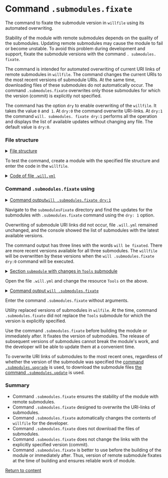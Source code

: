# Command <code>.submodules.fixate</code>

The command to fixate the submodule version in <code>willfile</code> using its automated overwriting.

Stability of the module with remote submodules depends on the quality of the submodules. Updating remote submodules may cause the module to fail or become unstable. To avoid this problem during development and support, fixate the submodule versions with the command `. submodules. fixate`.

The command is intended for automated overwriting of current URI links of remote submodules in `willfile`. The command changes the current URIs to the most recent versions of submodule URIs. At the same time, downloading files of these submodules do not automatically occur. The command `.submodules.fixate` overwrites only those submodules for which the version (commit) is explicitly not specified.

The command has the option `dry` to enable overwriting of the `willfile`. It takes the value `0` and` 1`. At `dry:0` the command overwrite URI-links. At `dry:1` the command `will. submodules. fixate dry:1` performs all the operation and displays the list of available updates without changing any file. The default value is `dry:0`.

### File structure

<details>
  <summary><u>File structure</u></summary>

```
submodulesFixate
        └── .will.yml

```

</details>

To test the command, create a module with the specified file structure and enter the code in the `willfile`.

<details>
    <summary><u>Code of file <code>.will.yml</code></u></summary>

```yaml
about :

  name : submodulesCommands
  description : "To test .submodules.fixate command"

submodule :

  Tools : git+https:///github.com/Wandalen/wTools.git/out/wTools#master
  PathFundamentals : git+https:///github.com/Wandalen/wPathFundamentals.git/out/wPathFundamentals#master
  Files : git+https:///github.com/Wandalen/wFiles.git/out/wFiles#master

```
</details>

### Command `.submodules.fixate` using

<details>
  <summary><u>Command output<code>will .submodules.fixate dry:1</code></u></summary>

```
[user@user ~]$ will .submodules.fixate dry:1
...
Remote path of module::submodulesCommands / module::Tools will be fixated
  git+https:///github.com/Wandalen/wTools.git/out/wTools : .#56afe924c2680301078ccb8ad24a9e7be7008485 <- .#master
  in /path_to_file/.will.yml
Remote path of module::submodulesCommands / module::PathFundamentals will be fixated
  git+https:///github.com/Wandalen/wPathFundamentals.git/out/wPathFundamentals : .#84dd78771fd257bf8599dafe3cc37a9407a29896 <- .#master
  in /path_to_file/.will.yml
Remote path of module::submodulesCommands / module::Files will be fixated
  git+https:///github.com/Wandalen/wFiles.git/out/wFiles : .#5a29f780c4c7ff7f2202dd8c61562d1f2ae095e9 <- .#master
  in /path_to_file/.will.yml

```

</details>

Navigate to the `submodulesFixate` directory and find the updates for the submodules with `.submodules.fixate` command using the `dry: 1` option.

Overwriting of submodule URI links did not occur, file `.will.yml` remained unchanged, and the console showed the list of submodules with the latest available versions.

The command output has three lines with the words `will be fixated`. There are more recent versions available for all three submodules. The `willfile` will be overwritten by these versions when the `will .submodules.fixate dry:0` command will be executed.

<details>
  <summary><u>Section <code>submodule</code> with changes in <code>Tools</code> submodule</u></summary>

```yaml    
submodule :

  Tools : git+https:///github.com/Wandalen/wTools.git/out/wTools#ec60e39ded1669e27abaa6fc2798ee13804c400a
  PathFundamentals : git+https:///github.com/Wandalen/wPathFundamentals.git/out/wPathFundamentals#master
  Files : git+https:///github.com/Wandalen/wFiles.git/out/wFiles#master

```

</details>

Open the file `.will.yml` and change the resource `Tools` on the above.

<details>
  <summary><u>Command output <code>will .submodules.fixate</code></u></summary>

```
[user@user ~]$ will .submodules.fixate
...
Remote path of module::submodulesCommands / module::PathFundamentals fixated
  git+https:///github.com/Wandalen/wPathFundamentals.git/out/wPathFundamentals : .#84dd78771fd257bf8599dafe3cc37a9407a29896 <- .#master
  in /path_to_file/submodulesFixate/.will.yml
Remote path of module::submodulesCommands / module::Files fixated
  git+https:///github.com/Wandalen/wFiles.git/out/wFiles : .#5a29f780c4c7ff7f2202dd8c61562d1f2ae095e9 <- .#master
  in /path_to_file/submodulesFixate/.will.yml

```

</details>

Enter the command `.submodules.fixate` without arguments.

Utility replaced versions of submodules in `wilfile`. At the time, command `.submodules.fixate` did not replace the `Tools` submodule for which the version is explicitly specified.

Use the command `.submodules.fixate` before building the module or immediately after. It fixates the version of submodules. The release of subsequent versions of submodules cannot break the module's work, and the developer will be able to update them at a convenient time.

To overwrite URI links of submodules to the most recent ones, regardless of whether the version of the submodule was specified the [command `.submodules.upgrade`](CommandSubmodulesUpgrade.md)  is used, to download the submodule files [the command `.submodules.update`](CommandSubmodulesUpdate.md) is used.

### Summary

- Command `.submodules.fixate` ensures the stability of the module with remote submodules.
- Command `.submodules.fixate` designed to overwrite the URI-links of submodules.  
- Command `.submodules.fixate` automatically changes the contents of `willfile` for the developer.
- Command `.submodules.fixate` does not download the files of submodules.
- Command `.submodules.fixate` does not change the links with the explicitly specified version (commit).
- Command `.submodules.fixate` is better to use before the building of the module or immediately after. Thus, version of remote submodule fixates at the time of building and ensures reliable work of module.

[Return to content](../README.md#tutorials)
